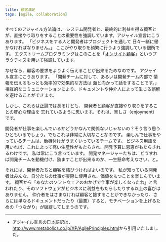 ```yaml
---
title: 顧客満足
tags: [agile, collaboration]
---
```


すべてのアジャイル方法論は、
システム開発者と、最終的に利益を得る顧客とが、直接やり取りをすることの重要性を強調しています。アジャイル宣言にこうあります。
「ビジネスをする人と開発者はプロジェクトを通して
日々一緒に働かなければなりません。」
ここがやり取りを頻繁に行うよう強調している個所です。
エクストリームプログラミングはこのことを「[オンサイト顧客](/OnsiteCustomer)」というプラクティスを用いて強調しています。

なぜなら、顧客の要求をよりよく伝えることが出来るためなのです。
アジャイル宣言にこうあります。
「開発チームに対して、あるいは開発チーム内部で
情報を伝えるもっとも効率的で効果的な方法は
面と向かって話をすることです。」
相互的なコミュニケーションにより、ドキュメントや仲介人によって生じる誤解を避けることができます。

しかし、これらは正論ではあるけども、
開発者と顧客が直接やり取りをすることの肝心な理由を
忘れているように思います。それは、楽しさ（enjoyment）です。

開発者が仕事を楽しんでいるかどうかなんて関係ないじゃないの？そう言う思うひともいるでしょう。でもこれは非常に大切なことなのです。
楽しんで仕事をやっているチームは、動機付けがうまくいっているチームです。
ビジネス用語を用いれば、これによって高い生産性がもたらされ、開発予算に恩恵がもたらされるわけです。
私は常にこう言っています。
開発マネージャーたちは、どうすれば開発チームを動機付け、励ますことが出来るのか、一生懸命考えなさい、と。

それには、開発者たちと顧客を結びつければよいのです。
私が知っている開発者はみんな、自分たちの仕事が実際に使用され、価値をもつことを楽しんでいます。
顧客から「あなたのソフトウェアのおかげで仕事が楽しくなったわ」と言われたり、そのソフトウェアがビジネスに利益をもたらしたりする以上の喜びはありません。
仲介者をはさまなければ顧客と接することができなかったり、さらには単なるドキュメントだったり（最悪）すると、モチベーションを上げるための「つながり」が破綻してしまうのです。


----

* アジャイル宣言の日本語訳は、<http://www.metabolics.co.jp/XP/AgilePrinciples.html>から引用いたしました。
